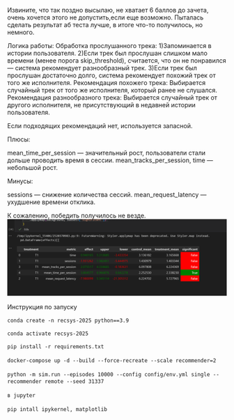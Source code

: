 
Извините, что так поздно высылаю, не хватает 6 баллов до зачета, очень хочется этого не допустить,если еще возможно. Пыталась сделать результат аб теста лучше, в итоге что-то получилось, но немного.

Логика работы:
Обработка прослушанного трека:
1)Запоминается в истории пользователя.
2)Если трек был прослушан слишком мало времени (менее порога skip_threshold), считается, что он не понравился — система рекомендует разнообразный трек.
3)Если трек был прослушан достаточно долго, система рекомендует похожий трек от того же исполнителя.
Рекомендация похожего трека:
    Выбирается случайный трек от того же исполнителя, который ранее не слушался.
Рекомендация разнообразного трека:
    Выбирается случайный трек от другого исполнителя, не присутствующий в недавней истории пользователя.

Если подходящих рекомендаций нет, используется запасной.

Плюсы:

mean_time_per_session — значительный рост, пользователи стали дольше проводить время в сессии.
mean_tracks_per_session, time — небольшой рост.

Минусы:

sessions — снижение количества сессий.
mean_request_latency — ухудшение времени отклика.

К сожалению, победить получилось не везде.
![alt text](image.png)

Инструкция по запуску
   ```
   conda create -n recsys-2025 python==3.9
   ``` 
   ``` 
   conda activate recsys-2025
   ``` 
   ```
   pip install -r requirements.txt

docker-compose up -d --build --force-recreate --scale recommender=2

python -m sim.run --episodes 10000 --config config/env.yml single --recommender remote --seed 31337 

в jupyter 

pip intall ipykernel, matplotlib
   
